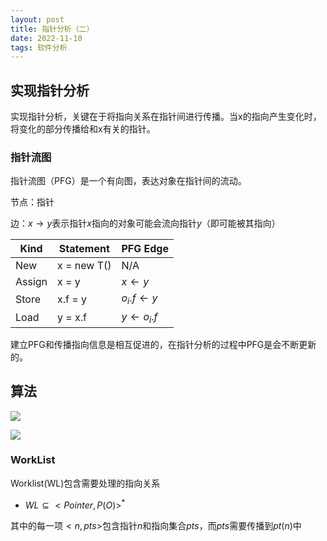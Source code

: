 ```yaml
---
layout: post
title: 指针分析（二）
date: 2022-11-10
tags: 软件分析
---
```


## 实现指针分析

实现指针分析，关键在于将指向关系在指针间进行传播。当x的指向产生变化时，将变化的部分传播给和x有关的指针。

### 指针流图

指针流图（PFG）是一个有向图，表达对象在指针间的流动。

节点：指针

边：$x\rightarrow y$表示指针$x$指向的对象可能会流向指针$y$（即可能被其指向）

| Kind   | Statement   | PFG Edge             |
| ------ | ----------- | -------------------- |
| New    | x = new T() | N/A                  |
| Assign | x = y       | $x \leftarrow y$     |
| Store  | x.f = y     | $o_i.f \leftarrow y$ |
| Load   | y = x.f     | $y \leftarrow o_i.f$ |

建立PFG和传播指向信息是相互促进的，在指针分析的过程中PFG是会不断更新的。

## 算法

![](https://newtank1.github.io/assets/images/QQ截图20221110185339.png)

![](https://newtank1.github.io/assets/images/QQ截图20221110185406.png)

### WorkList

Worklist(WL)包含需要处理的指向关系

- $WL\subseteq <Pointer, P(O)>^*$

其中的每一项$<n,pts>$包含指针$n$和指向集合$pts$，而$pts$需要传播到$pt(n)$中